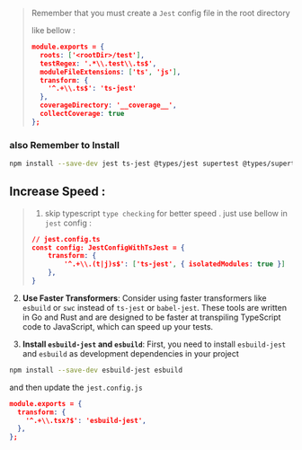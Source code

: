 > Remember that you must create a `Jest` config file in the root directory
>
> like bellow :
>
> ```json
> module.exports = {
>   roots: ['<rootDir>/test'],
>   testRegex: '.*\\.test\\.ts$',
>   moduleFileExtensions: ['ts', 'js'],
>   transform: {
>     '^.+\\.ts$': 'ts-jest'
>   },
>   coverageDirectory: '__coverage__',
>   collectCoverage: true
> };
> ```

### also Remember to Install

```bash
npm install --save-dev jest ts-jest @types/jest supertest @types/supertest
```

## Increase Speed :

> 1. skip typescript `type checking` for better speed . just use bellow in `jest` config :
>
> ```json
> // jest.config.ts
> const config: JestConfigWithTsJest = {
>     transform: {
>         '^.+\\.(t|j)s$': ['ts-jest', { isolatedModules: true }]
>     },
> }
> ```

2. **Use Faster Transformers**: Consider using faster transformers like `esbuild` or `swc` instead of `ts-jest` or `babel-jest`. These tools are written in Go and Rust and are designed to be faster at transpiling TypeScript code to JavaScript, which can speed up your tests.

3. **Install `esbuild-jest` and `esbuild`**: First, you need to install `esbuild-jest` and `esbuild` as development dependencies in your project

```bash
npm install --save-dev esbuild-jest esbuild
```

and then update the `jest.config.js`

```json
module.exports = {
  transform: {
    '^.+\\.tsx?$': 'esbuild-jest',
  },
};
```


